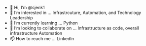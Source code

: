 - 👋 Hi, I’m @sjenk1
- 👀 I’m interested in ... Infrastrcuture, Automation, and Technology Leadership
- 🌱 I’m currently learning ... Python
- 💞️ I’m looking to collaborate on ... Infrastructure as code, overall infrastructure Automation
- 📫 How to reach me ... LinkedIn

<!---
sjenk1/sjenk1 is a ✨ special ✨ repository because its `README.md` (this file) appears on your GitHub profile.
You can click the Preview link to take a look at your changes.
--->
